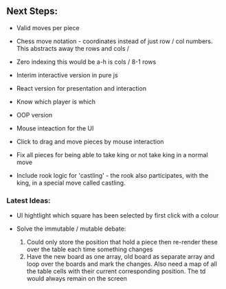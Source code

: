 ## Next Steps:

* Valid moves per piece
* Chess move notation - coordinates instead of just row / col numbers. This abstracts away the rows and cols / 
* Zero indexing this would be a-h is cols / 8-1 rows
* Interim interactive version in pure js
* React version for presentation and interaction
* Know which player is which

* OOP version 

* Mouse inteaction for the UI
* Click to drag and move pieces by mouse interaction

* Fix all pieces for being able to take king or not take king in a normal move
* Include rook logic for 'castling' - the rook also participates, with the king, in a special move called castling.

### Latest Ideas:

* UI hightlight which square has been selected by first click with a colour

* Solve the immutable / mutable debate:
  1. Could only store the position that hold a piece then re-render these over the table each time something changes
  2. Have the new board as one array, old board as separate array and loop over the boards and mark the changes. 
  Also need a map of all the table cells with their current corresponding position. 
  The td would always remain on the screen